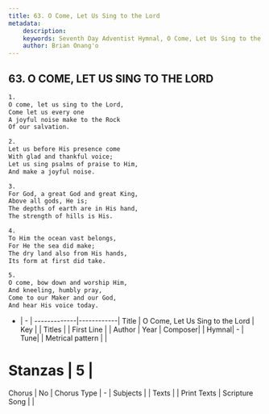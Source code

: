 ```yaml
---
title: 63. O Come, Let Us Sing to the Lord
metadata:
    description: 
    keywords: Seventh Day Adventist Hymnal, O Come, Let Us Sing to the Lord, , 
    author: Brian Onang'o
---
```



## 63. O COME, LET US SING TO THE LORD

```txt
1.
O come, let us sing to the Lord,
Come let us every one
A joyful noise make to the Rock
Of our salvation.

2.
Let us before His presence come
With glad and thankful voice;
Let us sing psalms of praise to Him,
And make a joyful noise.

3.
For God, a great God and great King,
Above all gods, He is;
The depths of earth are in His hand,
The strength of hills is His.

4.
To Him the ocean vast belongs,
For He the sea did make;
The dry land also from His hands,
Its form at first did take.

5.
O come, bow down and worship Him,
And kneeling, humbly pray,
Come to our Maker and our God,
And hear His voice today.
```

- |   -  |
-------------|------------|
Title | O Come, Let Us Sing to the Lord |
Key |  |
Titles |  |
First Line |  |
Author | 
Year | 
Composer|  |
Hymnal|  - |
Tune|  |
Metrical pattern | |
# Stanzas | 5 |
Chorus | No |
Chorus Type | - |
Subjects |  |
Texts |  |
Print Texts | 
Scripture Song |  |
  
